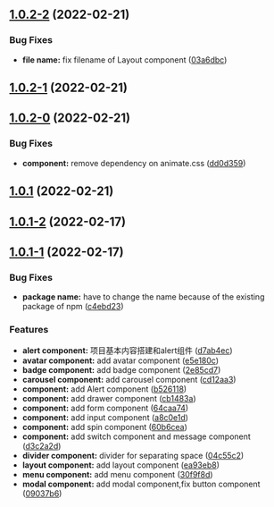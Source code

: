 ## [1.0.2-2](https://github.com/Oc1S/NeonUI/compare/v1.0.2-1...v1.0.2-2) (2022-02-21)


### Bug Fixes

* **file name:** fix filename of Layout component ([03a6dbc](https://github.com/Oc1S/NeonUI/commit/03a6dbc9776938613020c722a9367d6317e38a9d))



## [1.0.2-1](https://github.com/Oc1S/NeonUI/compare/v1.0.2-0...v1.0.2-1) (2022-02-21)



## [1.0.2-0](https://github.com/Oc1S/NeonUI/compare/v1.0.1...v1.0.2-0) (2022-02-21)


### Bug Fixes

* **component:** remove dependency on animate.css ([dd0d359](https://github.com/Oc1S/NeonUI/commit/dd0d3592cb48ea07f513f11b7565f0bdf8e12c9e))



## [1.0.1](https://github.com/Oc1S/NeonUI/compare/v1.0.1-2...v1.0.1) (2022-02-21)



## [1.0.1-2](https://github.com/Oc1S/NeonUI/compare/v1.0.1-1...v1.0.1-2) (2022-02-17)



## [1.0.1-1](https://github.com/Oc1S/NeonUI/compare/d7ab4ec4e5821f0633559f1f8474964aa08c4fe3...v1.0.1-1) (2022-02-17)


### Bug Fixes

* **package name:** have to change the name because of the existing package of npm ([c4ebd23](https://github.com/Oc1S/NeonUI/commit/c4ebd23cd856a79dfebb85440aa58dd6313034a3))


### Features

* **alert component:** 项目基本内容搭建和alert组件 ([d7ab4ec](https://github.com/Oc1S/NeonUI/commit/d7ab4ec4e5821f0633559f1f8474964aa08c4fe3))
* **avatar component:** add avatar component ([e5e180c](https://github.com/Oc1S/NeonUI/commit/e5e180c2c4e74c0228a6e5ac07958783522dba7a))
* **badge component:** add badge component ([2e85cd7](https://github.com/Oc1S/NeonUI/commit/2e85cd79a45fe5a1f84475d4269b25decb2dbb55))
* **carousel component:** add carousel component ([cd12aa3](https://github.com/Oc1S/NeonUI/commit/cd12aa3862377816e502eaa0ac20aeee6a165edf))
* **component:** add Alert component ([b526118](https://github.com/Oc1S/NeonUI/commit/b526118f0bd33d29195cd7534ede6e9e2cb4dcea))
* **component:** add drawer component ([cb1483a](https://github.com/Oc1S/NeonUI/commit/cb1483ab62df5a4bc34dd56f45a87f8617932236))
* **component:** add form component ([64caa74](https://github.com/Oc1S/NeonUI/commit/64caa7480a0d82b8c393804e8365e806560d24f4))
* **component:** add input component ([a8c0e1d](https://github.com/Oc1S/NeonUI/commit/a8c0e1d0601fb0dff1046a60b79bf9c79027680a))
* **component:** add spin component ([60b6cea](https://github.com/Oc1S/NeonUI/commit/60b6ceabe672737c280bc51abe0e22ba0e4d6475))
* **component:** add switch component and message component ([d3c2a2d](https://github.com/Oc1S/NeonUI/commit/d3c2a2d16a4a8c7729b1a0dbedf740b0352393e0))
* **divider component:** divider for separating space ([04c55c2](https://github.com/Oc1S/NeonUI/commit/04c55c2e878fadd18f6cd24d213273cdd5264662))
* **layout component:** add layout component ([ea93eb8](https://github.com/Oc1S/NeonUI/commit/ea93eb8a179275d8fa5d552dbeb206a4ceaaa62f))
* **menu component:** add menu component ([30f9f8d](https://github.com/Oc1S/NeonUI/commit/30f9f8d998bd90e05a929bab6ea6b2303a745e7a))
* **modal component:** add modal component,fix button component ([09037b6](https://github.com/Oc1S/NeonUI/commit/09037b698333dc5dbb2406f9eea4118ea5964fe3))



